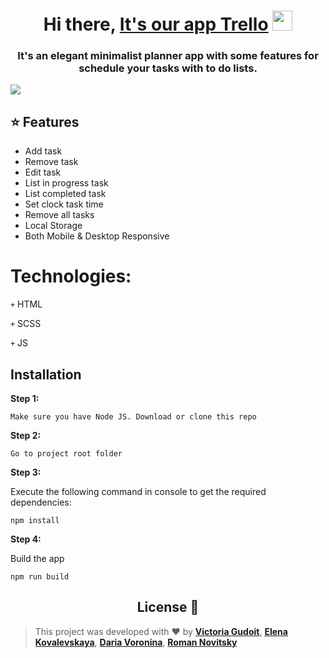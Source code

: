 <h1 align="center">Hi there, <a href="https://user-images.githubusercontent.com/67506976/157719486-fa722257-00da-42cd-94d6-007864ace069.png" target="_blank">It's our app Trello</a> 
<img src="https://github.com/blackcater/blackcater/raw/main/images/Hi.gif" height="32"/></h1>
<h3 align="center">It's an elegant minimalist planner app with some features for schedule your tasks with to do lists.</h3>

<img src="https://user-images.githubusercontent.com/67506976/158037079-dcceccb5-4064-4382-8ed7-b780fc28cc68.gif"/></h1>

## ⭐️ Features

- Add task
- Remove task
- Edit task
- List in progress task
- List completed task
- Set clock task time
- Remove all tasks
- Local Storage
- Both Mobile & Desktop Responsive

# Technologies:
<code>+</code> HTML

<code>+</code> SCSS

<code>+</code> JS

## Installation

**Step 1:**
``` 
Make sure you have Node JS. Download or clone this repo 
```
**Step 2:**
``` 
Go to project root folder
``` 

**Step 3:**

Execute the following command in console to get the required dependencies: 

``` 
npm install
```
**Step 4:**

Build the app

``` 
npm run build
```

  <h2 align="center">License 📝</h2>
  
  >This project was developed with ❤️ by **[Victoria Gudoit](https://www.linkedin.com/in/victoria-gudoit-21a94a228/)**, **[Elena Kovalevskaya](https://www.linkedin.com/in/elena-kovalevskaya-378a34227/)**, **[Daria Voronina](https://www.linkedin.com/in/daria-voronina-594943228/)**, **[Roman Novitsky](https://www.linkedin.com/in/roman-novitsky-226986193/)**
